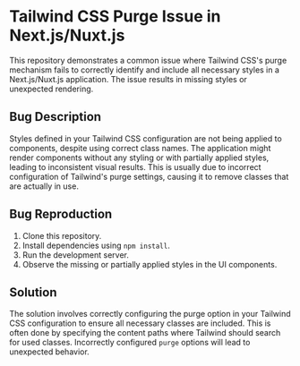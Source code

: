 # Tailwind CSS Purge Issue in Next.js/Nuxt.js

This repository demonstrates a common issue where Tailwind CSS's purge mechanism fails to correctly identify and include all necessary styles in a Next.js/Nuxt.js application. The issue results in missing styles or unexpected rendering.

## Bug Description
Styles defined in your Tailwind CSS configuration are not being applied to components, despite using correct class names. The application might render components without any styling or with partially applied styles, leading to inconsistent visual results. This is usually due to incorrect configuration of Tailwind's purge settings, causing it to remove classes that are actually in use.

## Bug Reproduction
1. Clone this repository.
2. Install dependencies using `npm install`.
3. Run the development server.
4. Observe the missing or partially applied styles in the UI components.

## Solution
The solution involves correctly configuring the purge option in your Tailwind CSS configuration to ensure all necessary classes are included. This is often done by specifying the content paths where Tailwind should search for used classes.   Incorrectly configured `purge` options will lead to unexpected behavior.